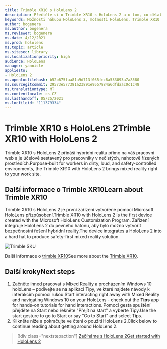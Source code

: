 ```yaml
---
title: Trimble XR10 s HoloLens 2
description: Přečtěte si o Trimble XR10 s HoloLens 2 a o tom, co dělat po získání vlastní.
keywords: Možnosti nákupu HoloLens 2, možnosti HoloLens, Trimble XR10
author: bogenera
ms.author: bogenera
ms.reviewer: bogenera
ms.date: 4/12/2021
ms.prod: hololens
ms.topic: article
ms.sitesec: library
ms.localizationpriority: high
audience: HoloLens
manager: yannisle
appliesto:
- HoloLens 2
ms.openlocfilehash: b52b675faa81a9d713f035fec8a533093a7a8580
ms.sourcegitcommit: 29573e577381a23891e9557884a6dfdaac0c1c48
ms.translationtype: MT
ms.contentlocale: cs-CZ
ms.lasthandoff: 05/25/2021
ms.locfileid: "111379334"
---
```

# <a name="trimble-xr10-with-hololens-2"></a><span data-ttu-id="c7303-104">Trimble XR10 s HoloLens 2</span><span class="sxs-lookup"><span data-stu-id="c7303-104">Trimble XR10 with HoloLens 2</span></span>

<span data-ttu-id="c7303-105">Trimble XR10 s HoloLens 2 přináší hybridní realitu přímo na váš pracovní web a je účelově sestavený pro pracovníky v nečistých, nahotově řízených prostředích.</span><span class="sxs-lookup"><span data-stu-id="c7303-105">Purpose-built for workers in dirty, loud, and safety-controlled environments, the Trimble XR10 with HoloLens 2 brings mixed reality right to your work site.</span></span>

## <a name="learn-about-trimble-xr10"></a><span data-ttu-id="c7303-106">Další informace o Trimble XR10</span><span class="sxs-lookup"><span data-stu-id="c7303-106">Learn about Trimble XR10</span></span>

<span data-ttu-id="c7303-107">Trimble XR10 s HoloLens 2 je první zařízení vytvořené pomocí Microsoft HoloLens přizpůsobení.</span><span class="sxs-lookup"><span data-stu-id="c7303-107">Trimble XR10 with HoloLens 2 is the first device created with the Microsoft HoloLens Customization Program.</span></span> <span data-ttu-id="c7303-108">Zařízení integruje HoloLens 2 do pevného hatonu, aby bylo možno vytvořit bezpečnostní řešení hybridní reality.</span><span class="sxs-lookup"><span data-stu-id="c7303-108">The device integrates a HoloLens 2 into a hard hat to produce safety-first mixed reality solution.</span></span>

![Trimble SKU](./images/trimble-ed.png)

<span data-ttu-id="c7303-110">Další informace o [trimble XR10](https://fieldtech.trimble.com/en/product/trimble-xr10-with-hololens-2)</span><span class="sxs-lookup"><span data-stu-id="c7303-110">See more about the [Trimble XR10](https://fieldtech.trimble.com/en/product/trimble-xr10-with-hololens-2).</span></span>

## <a name="next-steps"></a><span data-ttu-id="c7303-111">Další kroky</span><span class="sxs-lookup"><span data-stu-id="c7303-111">Next steps</span></span>

1. <span data-ttu-id="c7303-112">Začněte ihned pracovat s Mixed Reality a procházením Windows 10 holoLens – podívejte se  na aplikaci Tipy, ve které najdete návody k interakcím pomocí rukou.</span><span class="sxs-lookup"><span data-stu-id="c7303-112">Start interacting right away with Mixed Reality and navigating Windows 10 on your HoloLens - check out the **Tips** app for hands-on tutorials for hand interactions.</span></span> <span data-ttu-id="c7303-113">Pomocí gesta spuštění přejděte na Start nebo řekněte "Přejít na start" a vyberte Tipy.</span><span class="sxs-lookup"><span data-stu-id="c7303-113">Use the start gesture to go to Start or say "Go to Start" and select Tips.</span></span>
1. <span data-ttu-id="c7303-114">Klikněte níže a pokračujte ve čtení o použití HoloLens 2.</span><span class="sxs-lookup"><span data-stu-id="c7303-114">Click below to continue reading about getting around HoloLens 2.</span></span>

> [!div class="nextstepaction"]
> [<span data-ttu-id="c7303-115">Začínáme s HoloLens 2</span><span class="sxs-lookup"><span data-stu-id="c7303-115">Get started with HoloLens 2</span></span>](hololens2-basic-usage.md)